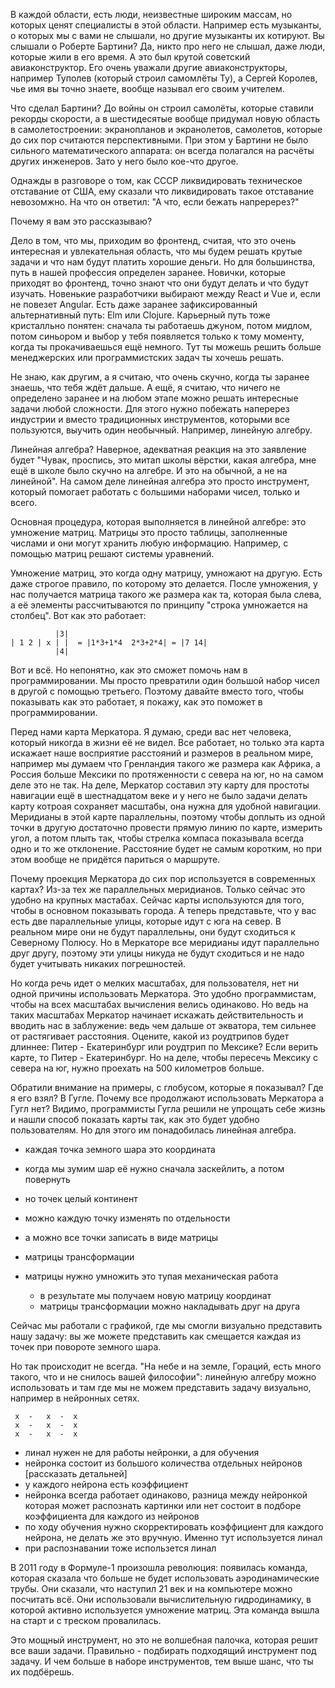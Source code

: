 В каждой области, есть люди, неизвестные широким массам, но которых ценят специалисты в этой области. Например есть музыканты, о которых мы с вами не слышали, но другие музыканты их котируют. Вы слышали о Роберте Бартини? Да, никто про него не слышал, даже люди, которые жили в его время. А это был крутой советский авиаконструктор. Его очень уважали другие авиаконструкторы, например Туполев (который строил самомлёты Ту), а Сергей Королев, чье имя вы точно знаете, вообще называл его своим учителем.

Что сделал Бартини? До войны он строил самолёты, которые ставили рекорды скорости, а в шестидесятые вообще придумал новую область в самолетостроении: экранопланов и экранолетов, самолетов, которые до сих пор считаются перспективными. При этом у Бартини не было сильного математического аппарата: он всегда полагался на расчёты других инженеров. Зато у него было кое-что другое.

Однажды в разговоре о том, как СССР ликвидировать техническое отставание от США, ему сказали что ликвидировать такое отставание невозомжно. На что он ответил: "А что, если бежать напреререз?"

Почему я вам это рассказываю?

Дело в том, что мы, приходим во фронтенд, считая, что это очень интересная и увлекательная область, что мы будем решать крутые задачи и что нам будут платить хорошие деньги. Но для большинства, путь в нашей профессия определен заранее. Новички, которые приходят во фронтенд, точно знают что они будут делать и что будут изучать. Новенькие разработчики выбирают между React и Vue и, если не повезет Angular. Есть даже заранее зафиксированный альтернативный путь: Elm или Clojure. Карьерный путь тоже кристалльно понятен: сначала ты работаешь джуном, потом мидлом, потом синьором и выбор у тебя появляется только к тому моменту, когда ты прокачиваешься ещё немного. Тут ты можешь решить больше менеджерских или программистских задач ты хочешь решать.

Не знаю, как другим, а я считаю, что очень скучно, когда ты заранее знаешь, что тебя ждёт дальше. А ещё, я считаю, что ничего не определено заранее и на любом этапе можно решать интересные задачи любой сложности. Для этого нужно побежать наперерез индустрии и вместо традиционных инструментов, которыми все пользуются, выучить один необычный. Например, линейную алгебру.

Линейная алгебра? Наверное, адекватная реакция на это заявление будет "Чувак, проспись, это митап школы вёрстки, какая алгебра, мне ещё в школе было скучно на алгебре. И это на обычной, а не на линейной". На самом деле линейная алгебра это просто инструмент, который помогает работать с большими наборами чисел, только и всего.

Основная процедура, которая выполняется в линейной алгебре: это умножение матриц. Матрицы это просто таблицы, заполненные числами и они могут хранить любую информацию. Например, с помощью матриц решают системы уравнений.

Умножение матриц, это когда одну матрицу, умножают на другую. Есть даже строгое правило, по которому это делается. После умножения, у нас получается матрица такого же размера как та, которая была слева, а её элементы рассчитываются по принципу "строка умножается на столбец". Вот как это работает:

```
          |3|
| 1 2 | x | |  = |1*3+1*4  2*3+2*4| = |7 14|
          |4|
```

Вот и всё. Но непонятно, как это сможет помочь нам в программировании. Мы просто превратили один большой набор чисел в другой с помощью третьего. Поэтому давайте вместо того, чтобы показывать как это работает, я покажу, как это поможет в программировании.

Перед нами карта Меркатора. Я думаю, среди вас нет человека, который никогда в жизни её не видел. Все работает, но только эта карта искажает наше восприятие расстояний и размеров в реальном мире, например мы думаем что Гренландия такого же размера как Африка, а Россия больше Мексики по протяженности с севера на юг, но на самом деле это не так. На деле, Меркатор составил эту карту для простоты навигации ещё в шестнадцатом веке и у него не было задачи делать карту котроая сохраняет масштабы, она нужна для удобной навигации. Меридианы в этой карте параллельны, поэтому чтобы доплыть из одной точки в другую достаточно провести прямую линию по карте, измерить угол, а потом плыть так, чтобы стрелка компаса показывала всегда одно и то же отклонение. Расстояние будет не самым коротким, но при этом вообще не придётся париться о маршруте.

Почему проекция Меркатора до сих пор используется в современных картах? Из-за тех же параллельных меридианов. Только сейчас это удобно на крупных мастабах. Сейчас карты используются для того, чтобы в основном показывать города. А теперь представьте, что у вас есть две параллельные улицы, которые идут с юга на север. В реальном мире они не будут параллельны, они будут сходиться к Северному Полюсу. Но в Меркаторе все меридианы идут параллельно друг другу, поэтому эти улицы никуда не будут сходиться и не надо будет учитывать никаких погрешностей.

Но когда речь идет о мелких масштабах, для пользователя, нет ни одной причины использовать Меркатора. Это удобно программистам, чтобы на всех масштабах вычисления велись одинаково. Но ведь на таких масштабах Меркатор начинает искажать действительность и вводить нас в заблужение: ведь чем дальше от экватора, тем сильнее от растягивает расстояния. Оцените, какой из роудтрипов будет длиннее: Питер - Екатеринбург или роудтрип по Мексике? Если верить карте, то Питер - Екатеринбург. Но на деле, чтобы пересечь Мексику с севера на юг, нужно проехать на 500 километров больше.

Обратили внимание на примеры, с глобусом, которые я показывал? Где я его взял? В Гугле. Почему все продолжают использовать Меркатора а Гугл нет? Видимо, программисты Гугла решили не упрощать себе жизнь и нашли способ показать карты так, как это будет удобно пользователям. Но для этого им понадобилась линейная алгебра.

- каждая точка земного шара это координата
- когда мы зумим шар её нужно сначала заскейлить, а потом повернуть
- но точек целый континент
- можно каждую точку изменять по отдельности
- а можно все точки записать в виде матрицы

- матрицы трансформации

- матрицы нужно умножить это тупая механическая работа
    - в результате мы получаем новую матрицу координат
    - матрицы трансформации можно накладывать друг на друга

Сейчас мы работали с графикой, где мы смогли визуально представить нашу задачу: вы же можете представить как смещается каждая из точек при повороте земного шара.

Но так происходит не всегда. "На небе и на земле, Гораций, есть много такого, что и не снилось вашей философии": линейную алгебру можно использовать и там где мы не можем представить задачу визуально, например в нейронных сетях.

```
 x  -   x  -  x
 x  -   x  -  x
 x  -   x  -  x
```

- линал нужен не для работы нейронки, а для обучения
- нейронка состоит из большого количества отдельных нейронов [рассказать детальней]
- у каждого нейрона есть коэффициент
- нейронка всегда работает одинаково, разница между нейронкой которая может распознать картинки или нет состоит в подборе коэффициента для каждого из нейронов
- по ходу обучения нужно скорректировать коэффициент для каждого нейрона, не делать же это вручную. Именно тут используется линал
- при распознавании тоже использется линал

В 2011 году в Формуле-1 произошла революция: появилась команда, которая сказала что больше не будет использовать аэродинамические трубы. Они сказали, что наступил 21 век и на компьютере можно посчитать всё. Они использовали вычислительную гидродинамику, в которой активно используется умножение матриц. Эта команда вышла на старт и с треском провалилась.

Это мощный инструмент, но это не волшебная палочка, которая решит все ваши задачи. Правильно - подбирать подходящий инструмент под задачу. И чем больше в наборе инструментов, тем выше шанс, что ты их подбёрешь.
